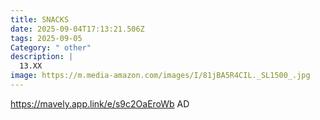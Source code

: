 ```yaml
---
title: SNACKS
date: 2025-09-04T17:13:21.506Z
tags: 2025-09-05
Category: " other"
description: |
  13.XX
image: https://m.media-amazon.com/images/I/81jBA5R4CIL._SL1500_.jpg
---
```

https://mavely.app.link/e/s9c2OaEroWb AD